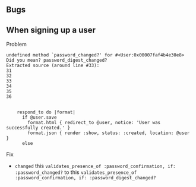 ## Bugs
## When signing up a user
Problem
```
undefined method `password_changed?' for #<User:0x00007faf4b4e30e8> Did you mean? password_digest_changed?
Extracted source (around line #33):
31
32
33
34
35
36
              

    respond_to do |format|
      if @user.save
        format.html { redirect_to @user, notice: 'User was successfully created.' }
        format.json { render :show, status: :created, location: @user }
      else

```
Fix
- `changed` this `validates_presence_of :password_confirmation, if: :password_changed?` to this `validates_presence_of :password_confirmation, if: :password_digest_changed?`
